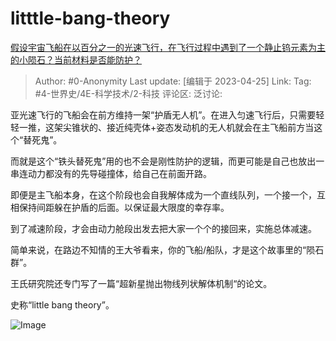 # litttle-bang-theory
[假设宇宙飞船在以百分之一的光速飞行，在飞行过程中遇到了一个静止钨元素为主的小陨石？当前材料是否能防护？](https://www.zhihu.com/question/597646532/answer/3000584911)

> Author: #0-Anonymity
> Last update: [编辑于 2023-04-25]
> Link:
> Tag: #4-世界史/4E-科学技术/2-科技 
> 评论区:
> 泛讨论:

亚光速飞行的飞船会在前方维持一架“护盾无人机”。在进入匀速飞行后，只需要轻轻一推，这架尖锥状的、接近纯壳体+姿态发动机的无人机就会在主飞船前方当这个“替死鬼”。

而就是这个“铁头替死鬼”用的也不会是刚性防护的逻辑，而更可能是自己也放出一串连动力都没有的先导碰撞体，给自己在前面开路。

即便是主飞船本身，在这个阶段也会自我解体成为一个直线队列，一个接一个，互相保持间距躲在护盾的后面。以保证最大限度的幸存率。

到了减速阶段，才会由动力舱段出发去把大家一个个的接回来，实施总体减速。

简单来说，在路边不知情的王大爷看来，你的飞船/船队，才是这个故事里的“陨石群”。

王氏研究院还专门写了一篇“超新星抛出物线列状解体机制“的论文。

史称“little bang theory”。

![Image](https://picx.zhimg.com/50/v2-2d51e4f687290e1a8c462e149a3f5488_720w.gif?source=1940ef5c)